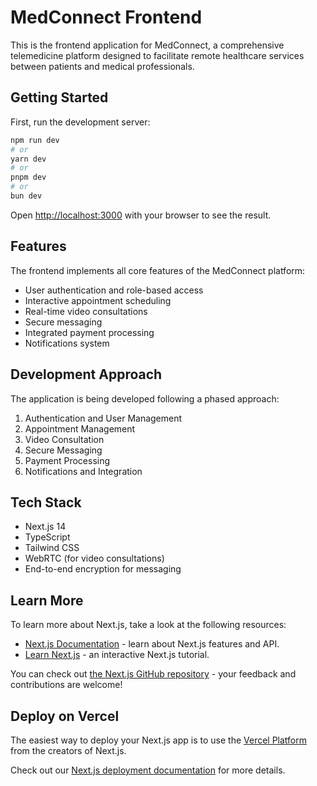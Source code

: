 # MedConnect Frontend

This is the frontend application for MedConnect, a comprehensive telemedicine platform designed to facilitate remote healthcare services between patients and medical professionals.

## Getting Started

First, run the development server:

```bash
npm run dev
# or
yarn dev
# or
pnpm dev
# or
bun dev
```

Open [http://localhost:3000](http://localhost:3000) with your browser to see the result.

## Features

The frontend implements all core features of the MedConnect platform:

- User authentication and role-based access
- Interactive appointment scheduling
- Real-time video consultations
- Secure messaging
- Integrated payment processing
- Notifications system

## Development Approach

The application is being developed following a phased approach:

1. Authentication and User Management
2. Appointment Management
3. Video Consultation
4. Secure Messaging
5. Payment Processing
6. Notifications and Integration

## Tech Stack

- Next.js 14
- TypeScript
- Tailwind CSS
- WebRTC (for video consultations)
- End-to-end encryption for messaging

## Learn More

To learn more about Next.js, take a look at the following resources:

- [Next.js Documentation](https://nextjs.org/docs) - learn about Next.js features and API.
- [Learn Next.js](https://nextjs.org/learn) - an interactive Next.js tutorial.

You can check out [the Next.js GitHub repository](https://github.com/vercel/next.js) - your feedback and contributions are welcome!

## Deploy on Vercel

The easiest way to deploy your Next.js app is to use the [Vercel Platform](https://vercel.com/new?utm_medium=default-template&filter=next.js&utm_source=create-next-app&utm_campaign=create-next-app-readme) from the creators of Next.js.

Check out our [Next.js deployment documentation](https://nextjs.org/docs/app/building-your-application/deploying) for more details.

